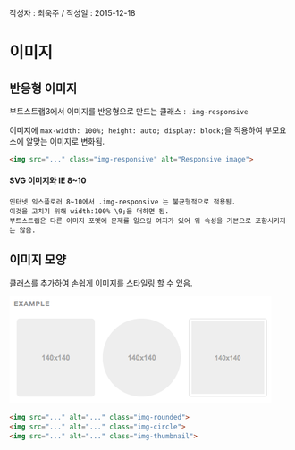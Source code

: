 작성자 : 최욱주 / 작성일 : 2015-12-18



# 이미지

## 반응형 이미지

부트스트랩3에서 이미지를 반응형으로 만드는 클래스 : `.img-responsive`

이미지에 `max-width: 100%; height: auto; display: block;`을 적용하여 부모요소에 알맞는 이미지로 변화됨.

```html
<img src="..." class="img-responsive" alt="Responsive image">
```

#### SVG 이미지와 IE 8~10

```
인터넷 익스플로러 8~10에서 .img-responsive 는 불균형적으로 적용됨.
이것을 고치기 위해 width:100% \9;을 더하면 됨.
부트스트랩은 다른 이미지 포멧에 문제를 일으킬 여지가 있어 위 속성을 기본으로 포함시키지는 않음.
```


## 이미지 모양
클래스를 추가하여 손쉽게 이미지를 스타일링 할 수 있음.

![이미지 모양 예제](../images/css-images01.png)
```html
<img src="..." alt="..." class="img-rounded">
<img src="..." alt="..." class="img-circle">
<img src="..." alt="..." class="img-thumbnail">
```


